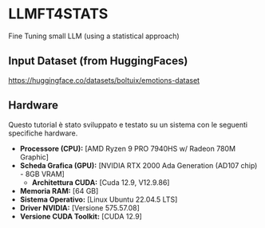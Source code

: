# LLMFT4STATS
Fine Tuning small LLM (using a statistical approach)




## Input Dataset (from HuggingFaces)
https://huggingface.co/datasets/boltuix/emotions-dataset


## Hardware
Questo tutorial è stato sviluppato e testato su un sistema con le seguenti specifiche hardware. 

* **Processore (CPU):** [AMD Ryzen 9 PRO 7940HS w/ Radeon 780M Graphic]
* **Scheda Grafica (GPU):** [NVIDIA RTX 2000 Ada Generation (AD107 chip) - 8GB VRAM]
    * **Architettura CUDA:** [Cuda 12.9, V12.9.86] 
* **Memoria RAM:** [64 GB]
* **Sistema Operativo:** [Linux Ubuntu 22.04.5 LTS]
* **Driver NVIDIA:** [Versione 575.57.08]
* **Versione CUDA Toolkit:** [CUDA 12.9] 
